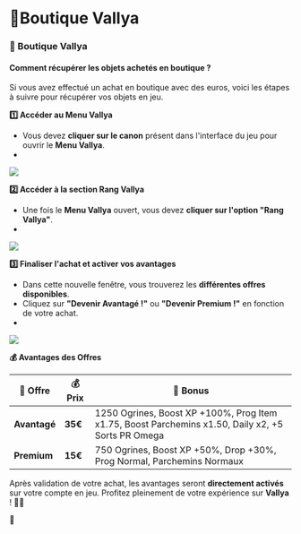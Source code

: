 # 💸Boutique Vallya

### 🛒 Boutique Vallya <a href="#boutique-vallya" id="boutique-vallya"></a>

#### Comment récupérer les objets achetés en boutique ? <a href="#comment-recuperer-les-objets-achetes-en-boutique" id="comment-recuperer-les-objets-achetes-en-boutique"></a>

Si vous avez effectué un achat en boutique avec des euros, voici les étapes à suivre pour récupérer vos objets en jeu.

**1️⃣ Accéder au Menu Vallya**

* Vous devez **cliquer sur le canon** présent dans l'interface du jeu pour ouvrir le **Menu Vallya**.
*

![](https://vallya.gitbook.io/~gitbook/image?url=https%3A%2F%2F677697625-files.gitbook.io%2F%7E%2Ffiles%2Fv0%2Fb%2Fgitbook-x-prod.appspot.com%2Fo%2Fspaces%252FTJCjQJc02Pk37oWThIix%252Fuploads%252FD9SyHvhfY7rzvhbID1U6%252Fimage.png%3Falt%3Dmedia%26token%3D8cd69300-880f-4c37-a9e6-e90cf136eb3c\&width=768\&dpr=4\&quality=100\&sign=1cddc324\&sv=2)

**2️⃣ Accéder à la section Rang Vallya**

* Une fois le **Menu Vallya** ouvert, vous devez **cliquer sur l'option "Rang Vallya"**.
*

![](https://vallya.gitbook.io/~gitbook/image?url=https%3A%2F%2F677697625-files.gitbook.io%2F%7E%2Ffiles%2Fv0%2Fb%2Fgitbook-x-prod.appspot.com%2Fo%2Fspaces%252FTJCjQJc02Pk37oWThIix%252Fuploads%252FVjyjx3O47kxjxHBOfM0d%252Fimage.png%3Falt%3Dmedia%26token%3D4911f1cb-2325-4057-8d58-c4b69ef03fbd\&width=768\&dpr=4\&quality=100\&sign=13a38c4e\&sv=2)

**3️⃣ Finaliser l'achat et activer vos avantages**

* Dans cette nouvelle fenêtre, vous trouverez les **différentes offres disponibles**.
* Cliquez sur **"Devenir Avantagé !"** ou **"Devenir Premium !"** en fonction de votre achat.
*

![](https://vallya.gitbook.io/~gitbook/image?url=https%3A%2F%2F677697625-files.gitbook.io%2F%7E%2Ffiles%2Fv0%2Fb%2Fgitbook-x-prod.appspot.com%2Fo%2Fspaces%252FTJCjQJc02Pk37oWThIix%252Fuploads%252FNYtVCm0IAIozX9rGkmzn%252Fimage.png%3Falt%3Dmedia%26token%3Dd698a2ac-f761-40dc-b863-de14710b9c3e\&width=768\&dpr=4\&quality=100\&sign=d0d4968a\&sv=2)

**💰 Avantages des Offres**

| 💎 Offre     | 💰 Prix | 🎁 Bonus                                                                                           |
| ------------ | ------- | -------------------------------------------------------------------------------------------------- |
| **Avantagé** | **35€** | 1250 Ogrines, Boost XP +100%, Prog Item x1.75, Boost Parchemins x1.50, Daily x2, +5 Sorts PR Omega |
| **Premium**  | **15€** | 750 Ogrines, Boost XP +50%, Drop +30%, Prog Normal, Parchemins Normaux                             |

Après validation de votre achat, les avantages seront **directement activés** sur votre compte en jeu. Profitez pleinement de votre expérience sur **Vallya** ! 🎉🔥

💸
